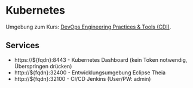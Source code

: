 Kubernetes
==========

Umgebung zum Kurs: [DevOps Engineering Practices & Tools (CDI)](https://github.com/mc-b/cdi).

Services
--------

* https://${fqdn}:8443 - Kubernetes Dashboard (kein Token notwendig, Überspringen drücken)
* http://${fqdn}:32400 - Entwicklungsumgebung Eclipse Theia
* http://${fqdn}:32100 - CI/CD Jenkins (User/PW: admin)

